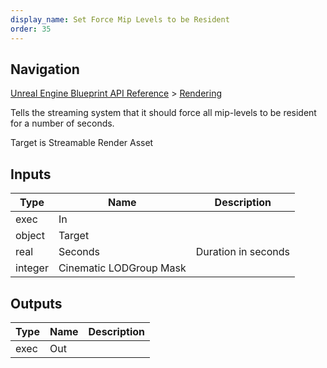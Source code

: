 ```yaml
---
display_name: Set Force Mip Levels to be Resident
order: 35
---
```

## Navigation

[Unreal Engine Blueprint API Reference](https://dev.epicgames.com/documentation/en-us/unreal-engine/BlueprintAPI) > [Rendering](https://dev.epicgames.com/documentation/en-us/unreal-engine/BlueprintAPI/Rendering)

Tells the streaming system that it should force all mip-levels to be resident for a number of seconds.

Target is Streamable Render Asset

## Inputs

| Type | Name | Description |
| --- | --- | --- |
| exec | In |  |
| object | Target |  |
| real | Seconds | Duration in seconds |
| integer | Cinematic LODGroup Mask |  |

## Outputs

| Type | Name | Description |
| --- | --- | --- |
| exec | Out |  |
